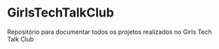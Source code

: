 # GirlsTechTalkClub
Repositório para documentar todos os projetos realizados no Girls Tech Talk Club
